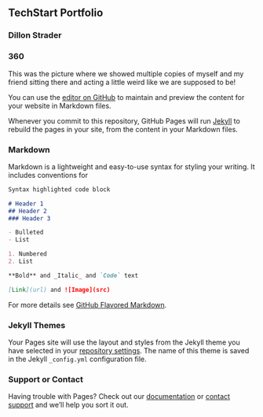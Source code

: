 ## TechStart Portfolio

### Dillon Strader

### 360

<script src="//360.vizor.io/scripts/embed.js" data-vizorurl="https://360.vizor.io/embed/v/rrpw3" ></script>

This was the picture where we showed multiple copies of myself and my friend sitting there and acting a little weird like we are supposed to be!

You can use the [editor on GitHub](https://github.com/straderdillon22/Dillon-Strader/edit/master/README.md) to maintain and preview the content for your website in Markdown files.

Whenever you commit to this repository, GitHub Pages will run [Jekyll](https://jekyllrb.com/) to rebuild the pages in your site, from the content in your Markdown files.

### Markdown

Markdown is a lightweight and easy-to-use syntax for styling your writing. It includes conventions for

```markdown
Syntax highlighted code block

# Header 1
## Header 2
### Header 3

- Bulleted
- List

1. Numbered
2. List

**Bold** and _Italic_ and `Code` text

[Link](url) and ![Image](src)
```

For more details see [GitHub Flavored Markdown](https://guides.github.com/features/mastering-markdown/).

### Jekyll Themes

Your Pages site will use the layout and styles from the Jekyll theme you have selected in your [repository settings](https://github.com/straderdillon22/Dillon-Strader/settings). The name of this theme is saved in the Jekyll `_config.yml` configuration file.

### Support or Contact

Having trouble with Pages? Check out our [documentation](https://help.github.com/categories/github-pages-basics/) or [contact support](https://github.com/contact) and we’ll help you sort it out.
